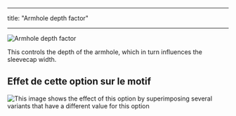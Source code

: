 - - -
title: "Armhole depth factor"
- - -

![Armhole depth factor](./armholedepthfactor.svg)

This controls the depth of the armhole, which in turn influences the sleevecap width.

## Effet de cette option sur le motif

![This image shows the effect of this option by superimposing several variants that have a different value for this option](carlita_armholedepthfactor_sample.svg "Effect of this option on the pattern")
